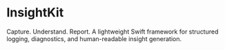 # InsightKit
Capture. Understand. Report. A lightweight Swift framework for structured logging, diagnostics, and human-readable insight generation.
